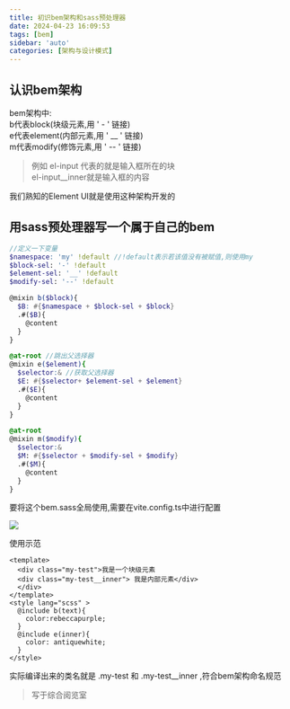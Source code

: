 ```yaml
---
title: 初识bem架构和sass预处理器
date: 2024-04-23 16:09:53
tags: [bem]
sidebar: 'auto'
categories: [架构与设计模式]
---
```

## 认识bem架构
bem架构中:  
b代表block(块级元素,用 ' - ' 链接)  
e代表element(内部元素,用 ' __ ' 链接)  
m代表modify(修饰元素,用 ' -- ' 链接)

<!--more-->

>例如 el-input 代表的就是输入框所在的块  
>el-input__inner就是输入框的内容   

我们熟知的Element UI就是使用这种架构开发的

## 用sass预处理器写一个属于自己的bem

```scss
//定义一下变量
$namespace: 'my' !default //!default表示若该值没有被赋值,则使用my
$block-sel: '-' !default
$element-sel: '__' !default
$modify-sel: '--' !default

@mixin b($block){
  $B: #{$namespace + $block-sel + $block}
  .#($B){
    @content 
  }
}

@at-root //跳出父选择器
@mixin e($element){
  $selector:& //获取父选择器
  $E: #{$selector+ $element-sel + $element}
  .#($E){
    @content
  }
}

@at-root 
@mixin m($modify){
  $selector:&
  $M: #{$selector + $modify-sel + $modify}
  .#($M){
    @content
  }
}
```
要将这个bem.sass全局使用,需要在vite.config.ts中进行配置

![](/assets/img/configsass.png)

使用示范
```vue
<template>
  <div class="my-test">我是一个块级元素
  <div class="my-test__inner"> 我是内部元素</div>
  </div>
</template>
<style lang="scss" >
  @include b(text){
    color:rebeccapurple;
  }
  @include e(inner){
    color: antiquewhite;
  }
</style>
```

实际编译出来的类名就是 .my-test 和 .my-test__inner ,符合bem架构命名规范  

>写于综合阅览室